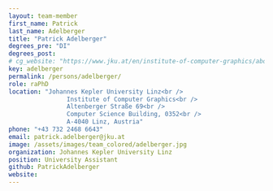 ```yaml
---
layout: team-member
first_name: Patrick
last_name: Adelberger
title: "Patrick Adelberger"
degrees_pre: "DI"
degrees_post:
# cg_website: "https://www.jku.at/en/institute-of-computer-graphics/about-us/team/di-patrick-adelberger/" #remove to show person directly on data-vis page
key: adelberger
permalink: /persons/adelberger/
role: raPhD
location: "Johannes Kepler University Linz<br />
                Institute of Computer Graphics<br />
                Altenberger Straße 69<br />
                Computer Science Building, 0352<br />
                A-4040 Linz, Austria"
phone: "+43 732 2468 6643"
email: patrick.adelberger@jku.at
image: /assets/images/team_colored/adelberger.jpg
organization: Johannes Kepler University Linz
position: University Assistant
github: PatrickAdelberger
website: 
---
```

<p>

</p>
